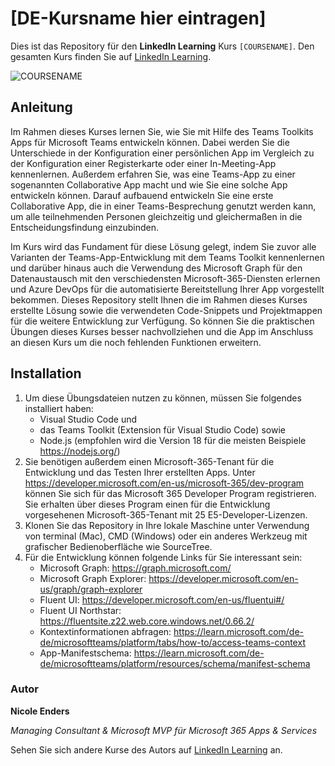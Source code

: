# [DE-Kursname hier eintragen]

Dies ist das Repository für den **LinkedIn Learning** Kurs `[COURSENAME]`. Den gesamten Kurs finden Sie auf [LinkedIn Learning][lil-course-url].

![COURSENAME][lil-thumbnail-url] 

## Anleitung

Im Rahmen dieses Kurses lernen Sie, wie Sie mit Hilfe des Teams Toolkits Apps für Microsoft Teams entwickeln können. Dabei werden Sie die Unterschiede in der Konfiguration einer persönlichen App im Vergleich zu der Konfiguration einer Registerkarte oder einer In-Meeting-App kennenlernen. Außerdem erfahren Sie, was eine Teams-App zu einer sogenannten Collaborative App macht und wie Sie eine solche App entwickeln können. Darauf aufbauend entwickeln Sie eine erste Collaborative App, die in einer Teams-Besprechung genutzt werden kann, um alle teilnehmenden Personen gleichzeitig und gleichermaßen in die Entscheidungsfindung einzubinden.

Im Kurs wird das Fundament für diese Lösung gelegt, indem Sie zuvor alle Varianten der Teams-App-Entwicklung mit dem Teams Toolkit kennenlernen und darüber hinaus auch die Verwendung des Microsoft Graph für den Datenaustausch mit den verschiedensten Microsoft-365-Diensten erlernen und Azure DevOps für die automatisierte Bereitstellung Ihrer App vorgestellt bekommen. Dieses Repository stellt Ihnen die im Rahmen dieses Kurses erstellte Lösung sowie die verwendeten Code-Snippets und Projektmappen für die weitere Entwicklung zur Verfügung. So können Sie die praktischen Übungen dieses Kurses besser nachvollziehen und die App im Anschluss an diesen Kurs um die noch fehlenden Funktionen erweitern.

## Installation

1. Um diese Übungsdateien nutzen zu können, müssen Sie folgendes installiert haben:
   - Visual Studio Code und
   - das Teams Toolkit (Extension für Visual Studio Code) sowie
   - Node.js (empfohlen wird die Version 18 für die meisten Beispiele https://nodejs.org/)
2. Sie benötigen außerdem einen Microsoft-365-Tenant für die Entwicklung und das Testen Ihrer erstellten Apps. Unter https://developer.microsoft.com/en-us/microsoft-365/dev-program können Sie sich für das Microsoft 365 Developer Program registrieren. Sie erhalten über dieses Program einen für die Entwicklung vorgesehenen Microsoft-365-Tenant mit 25 E5-Developer-Lizenzen.
3. Klonen Sie das Repository in Ihre lokale Maschine unter Verwendung von terminal (Mac), CMD (Windows) oder ein anderes Werkzeug mit grafischer Bedienoberfläche wie SourceTree.
4. Für die Entwicklung können folgende Links für Sie interessant sein:
   - Microsoft Graph: https://graph.microsoft.com/
   - Microsoft Graph Explorer: https://developer.microsoft.com/en-us/graph/graph-explorer
   - Fluent UI: https://developer.microsoft.com/en-us/fluentui#/
   - Fluent UI Northstar: https://fluentsite.z22.web.core.windows.net/0.66.2/
   - Kontextinformationen abfragen: https://learn.microsoft.com/de-de/microsoftteams/platform/tabs/how-to/access-teams-context
   - App-Manifestschema: https://learn.microsoft.com/de-de/microsoftteams/platform/resources/schema/manifest-schema

### Autor

**Nicole Enders**

_Managing Consultant & Microsoft MVP für Microsoft 365 Apps & Services_

Sehen Sie sich andere Kurse des Autors auf [LinkedIn Learning](https://www.linkedin.com/learning/instructors/nicole_enders) an.

[0]: # (Replace these placeholder URLs with actual course URLs)
[lil-course-url]: https://www.linkedin.com
[lil-thumbnail-url]: https:
